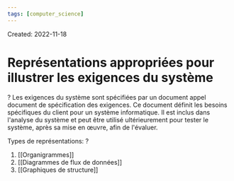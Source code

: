 ```yaml
---
tags: [computer_science] 
---
```

Created: 2022-11-18

# Représentations appropriées pour illustrer les exigences du système
?
Les exigences du système sont spécifiées par un document appel document de spécification des exigences. Ce document définit les besoins spécifiques du client pour un système informatique. Il est inclus dans l'analyse du système et peut être utilisé ultérieurement pour tester le système, après sa mise en œuvre, afin de l'évaluer.
<!--SR:!2023-03-18,69,230-->

Types de représentations:
?
1. [[Organigrammes]]
2. [[Diagrammes de flux de données]]
3. [[Graphiques de structure]]
<!--SR:!2023-02-13,40,190-->
